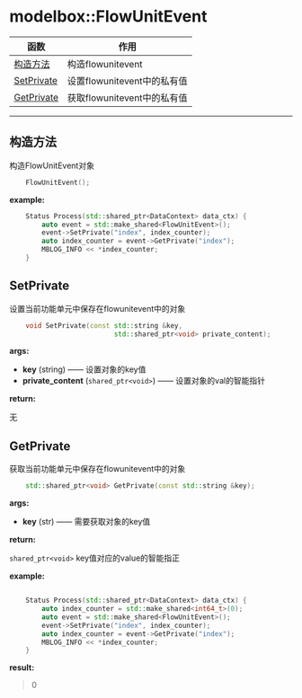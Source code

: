 # modelbox::FlowUnitEvent

|函数|作用|
|-|-|
|[构造方法](#构造方法)|构造flowunitevent|
|[SetPrivate](#setprivate)|设置flowunitevent中的私有值|
|[GetPrivate](#getprivate)|获取flowunitevent中的私有值|
---

## 构造方法

构造FlowUnitEvent对象

```c++
    FlowUnitEvent();
```

**example:**

```c++
    Status Process(std::shared_ptr<DataContext> data_ctx) {
        auto event = std::make_shared<FlowUnitEvent>();
        event->SetPrivate("index", index_counter);
        auto index_counter = event->GetPrivate("index");
        MBLOG_INFO << *index_counter;
    }
```

## SetPrivate

设置当前功能单元中保存在flowunitevent中的对象

```c++
    void SetPrivate(const std::string &key,
                          std::shared_ptr<void> private_content);
```

**args:**  

* **key** (string)  —— 设置对象的key值
* **private_content** (`shared_ptr<void>`) —— 设置对象的val的智能指针

**return:**  

无

## GetPrivate

获取当前功能单元中保存在flowunitevent中的对象

```c++
    std::shared_ptr<void> GetPrivate(const std::string &key);
```

**args:**  

* **key** (str)  ——  需要获取对象的key值

**return:**  

`shared_ptr<void>` key值对应的value的智能指正

**example:**  

```c++

    Status Process(std::shared_ptr<DataContext> data_ctx) {
        auto index_counter = std::make_shared<int64_t>(0);
        auto event = std::make_shared<FlowUnitEvent>();
        event->SetPrivate("index", index_counter);
        auto index_counter = event->GetPrivate("index");
        MBLOG_INFO << *index_counter;
    }
```

**result:**  

> 0
